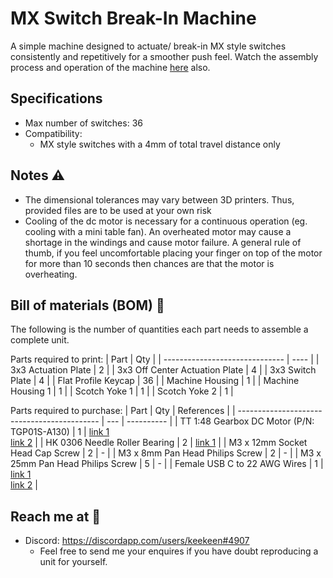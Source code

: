 # MX Switch Break-In Machine
A simple machine designed to actuate/ break-in MX style switches consistently and repetitively for a smoother push feel. Watch the assembly process and operation of the machine [here]() also.

## Specifications
- Max number of switches: 36
- Compatibility: 
  -  MX style switches with a 4mm of total travel distance only

## Notes ⚠️
- The dimensional tolerances may vary between 3D printers. Thus, provided files are to be used at your own risk
- Cooling of the dc motor is necessary for a continuous operation (eg. cooling with a mini table fan). An overheated motor may cause a shortage in the windings and cause motor failure. A general rule of thumb, if you feel uncomfortable placing your finger on top of the motor for more than 10 seconds then chances are that the motor is overheating.

## Bill of materials (BOM) 📜
The following is the number of quantities each part needs to assemble a complete unit.

Parts required to print:
| Part                           | Qty  |
| ------------------------------ | ---- |
| 3x3 Actuation Plate            | 2    |
| 3x3 Off Center Actuation Plate | 4    |
| 3x3 Switch Plate               | 4    |
| Flat Profile Keycap            | 36   |
| Machine Housing                | 1    |
| Machine Housing 1              | 1    |
| Scotch Yoke 1                  | 1    |
| Scotch Yoke 2                  | 1    |

Parts required to purchase:
| Part                                        | Qty | References |
| ------------------------------------------- | --- | ---------- |
| TT 1:48 Gearbox DC Motor (P/N: TGP01S-A130) | 1   | [link 1](http://www.ttmotor.com/productshow.php?sid=212&id=119) <br> [link 2](https://www.adafruit.com/product/3777) |
| HK 0306 Needle Roller Bearing               | 2   | [link 1](https://www.skf.com/my/products/rolling-bearings/roller-bearings/needle-roller-bearings/drawn-cup-needle-roller-bearings/productid-HK%200306%20TN) |
| M3 x 12mm Socket Head Cap Screw             | 2   | - |
| M3 x 8mm Pan Head Philips Screw             | 2   | - |
| M3 x 25mm Pan Head Philips Screw            | 5   | - |
| Female USB C to 22 AWG Wires                | 1   | [link 1](https://www.aliexpress.com/item/1005001388133794.html?spm=a2g0o.productlist.0.0.5eb0510fZ1x7CB&algo_pvid=72711e6a-5844-4e73-a4a4-c90b141b40e0&algo_exp_id=72711e6a-5844-4e73-a4a4-c90b141b40e0-16&pdp_ext_f=%7B%22sku_id%22%3A%2212000015898874380%22%7D) <br> [link 2](https://www.aliexpress.com/item/1005001388133794.html?spm=a2g0o.productlist.0.0.5eb0510fZ1x7CB&algo_pvid=72711e6a-5844-4e73-a4a4-c90b141b40e0&algo_exp_id=72711e6a-5844-4e73-a4a4-c90b141b40e0-16&pdp_ext_f=%7B%22sku_id%22%3A%2212000015898874380%22%7D) |

## Reach me at 📩
- Discord: https://discordapp.com/users/keekeen#4907
  - Feel free to send me your enquires if you have doubt reproducing a unit for yourself.
